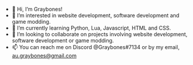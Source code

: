 - 👋 Hi, I’m Graybones!
- 👀 I’m interested in website development, software development and game modding.
- 🌱 I’m currently learning Python, Lua, Javascript, HTML and CSS.
- 💞️ I’m looking to collaborate on projects involving website development, software development or game modding.
- 📫 You can reach me on Discord @Graybones#7134 or by my email, au.graybones@gmail.com

<!---
graybonesau/graybonesau is a ✨ special ✨ repository because its `README.md` (this file) appears on your GitHub profile.
You can click the Preview link to take a look at your changes.
--->
